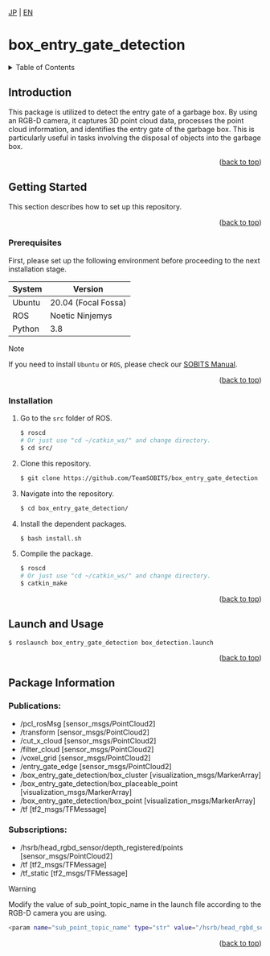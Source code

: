 <a name="readme-top"></a>

[JP](README.md) | [EN](README_en.md)

# box_entry_gate_detection

<!-- TABLE OF CONTENTS -->
<details>
  <summary>Table of Contents</summary>
  <ol>
    <li>
      <a href="#introduction">Introduction</a>
    </li>
    <li>
      <a href="#getting-started">Getting Started</a>
      <ul>
        <li><a href="#prerequisites">Prerequisites</a></li>
        <li><a href="#installation">Installation</a></li>
      </ul>
    </li>
    <li><a href="#launch-and-usage">Launch and Usage</a></li>
    <!-- <li><a href="#contributing">Contributing</a></li> -->
    <!-- <li><a href="#license">License</a></li> -->
  </ol>
</details>

## Introduction
This package is utilized to detect the entry gate of a garbage box. By using an RGB-D camera, it captures 3D point cloud data, processes the point cloud information, and identifies the entry gate of the garbage box. This is particularly useful in tasks involving the disposal of objects into the garbage box.

<p align="right">(<a href="#readme-top">back to top</a>)</p>

## Getting Started

This section describes how to set up this repository.

<p align="right">(<a href="#readme-top">back to top</a>)</p>

### Prerequisites

First, please set up the following environment before proceeding to the next installation stage.

| System  | Version |
| ------------- | ------------- |
| Ubuntu | 20.04 (Focal Fossa) |
| ROS | Noetic Ninjemys |
| Python | 3.8 |

> [!NOTE]
> If you need to install `Ubuntu` or `ROS`, please check our [SOBITS Manual](https://github.com/TeamSOBITS/sobits_manual#%E9%96%8B%E7%99%BA%E7%92%B0%E5%A2%83%E3%81%AB%E3%81%A4%E3%81%84%E3%81%A6).

<p align="right">(<a href="#readme-top">back to top</a>)</p>


### Installation

1. Go to the `src` folder of ROS.
   ```sh
   $ roscd
   # Or just use "cd ~/catkin_ws/" and change directory.
   $ cd src/
   ```
2. Clone this repository.
   ```sh
   $ git clone https://github.com/TeamSOBITS/box_entry_gate_detection
   ```
3. Navigate into the repository.
   ```sh
   $ cd box_entry_gate_detection/
   ```
4. Install the dependent packages.
   ```sh
   $ bash install.sh
   ```
5. Compile the package.
   ```sh
   $ roscd
   # Or just use "cd ~/catkin_ws/" and change directory.
   $ catkin_make
   ```

<p align="right">(<a href="#readme-top">back to top</a>)</p>

## Launch and Usage
```
$ roslaunch box_entry_gate_detection box_detection.launch
```

<p align="right">(<a href="#readme-top">back to top</a>)</p>

## Package Information
### Publications:
* /pcl_rosMsg [sensor_msgs/PointCloud2]
* /transform [sensor_msgs/PointCloud2]
* /cut_x_cloud [sensor_msgs/PointCloud2]
* /filter_cloud [sensor_msgs/PointCloud2]
* /voxel_grid [sensor_msgs/PointCloud2]
* /entry_gate_edge [sensor_msgs/PointCloud2]
* /box_entry_gate_detection/box_cluster [visualization_msgs/MarkerArray]
* /box_entry_gate_detection/box_placeable_point [visualization_msgs/MarkerArray]
* /box_entry_gate_detection/box_point [visualization_msgs/MarkerArray]
* /tf [tf2_msgs/TFMessage]

### Subscriptions:
 * /hsrb/head_rgbd_sensor/depth_registered/points [sensor_msgs/PointCloud2]
 * /tf [tf2_msgs/TFMessage]
 * /tf_static [tf2_msgs/TFMessage]


> [!WARNING]
> Modify the value of sub_point_topic_name in the launch file according to the RGB-D camera you are using.
```bash
<param name="sub_point_topic_name" type="str" value="/hsrb/head_rgbd_sensor/depth/points"/>
```


<p align="right">(<a href="#readme-top">back to top</a>)</p>